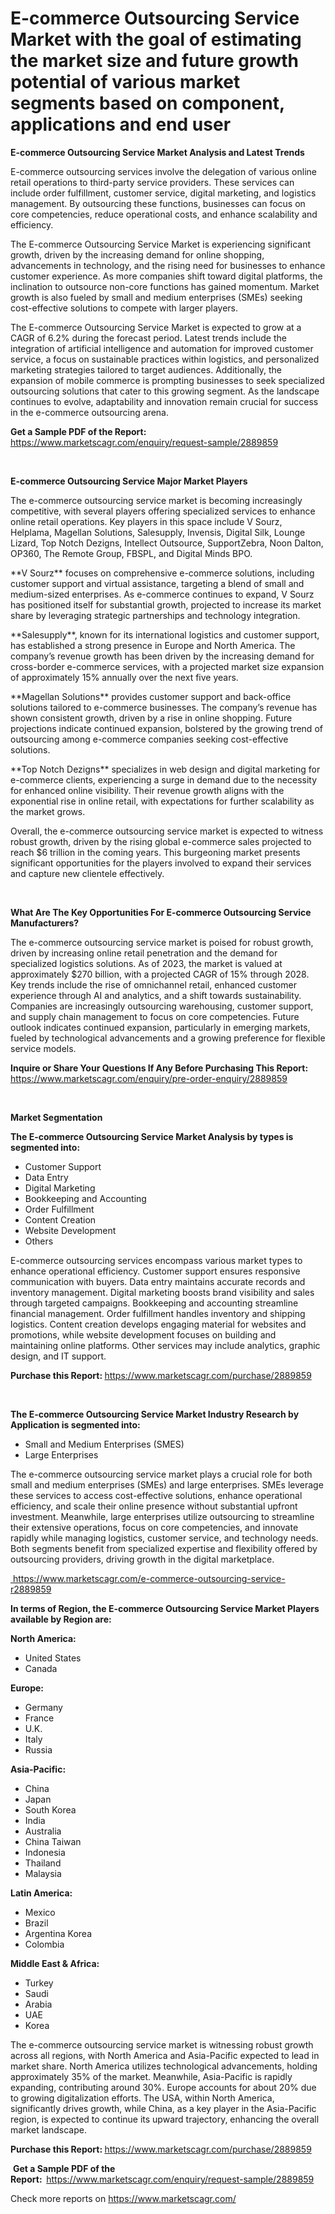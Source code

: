 <p><h1>E-commerce Outsourcing Service Market with the goal of estimating the market size and future growth potential of various market segments based on component, applications and end user</h1></p><p><strong>E-commerce Outsourcing Service Market Analysis and Latest Trends</strong></p>
<p><p>E-commerce outsourcing services involve the delegation of various online retail operations to third-party service providers. These services can include order fulfillment, customer service, digital marketing, and logistics management. By outsourcing these functions, businesses can focus on core competencies, reduce operational costs, and enhance scalability and efficiency.</p><p>The E-commerce Outsourcing Service Market is experiencing significant growth, driven by the increasing demand for online shopping, advancements in technology, and the rising need for businesses to enhance customer experience. As more companies shift toward digital platforms, the inclination to outsource non-core functions has gained momentum. Market growth is also fueled by small and medium enterprises (SMEs) seeking cost-effective solutions to compete with larger players.</p><p>The E-commerce Outsourcing Service Market is expected to grow at a CAGR of 6.2% during the forecast period. Latest trends include the integration of artificial intelligence and automation for improved customer service, a focus on sustainable practices within logistics, and personalized marketing strategies tailored to target audiences. Additionally, the expansion of mobile commerce is prompting businesses to seek specialized outsourcing solutions that cater to this growing segment. As the landscape continues to evolve, adaptability and innovation remain crucial for success in the e-commerce outsourcing arena.</p></p>
<p><strong>Get a Sample PDF of the Report:&nbsp;</strong> <a href="https://www.marketscagr.com/enquiry/request-sample/2889859?utm_campaign=2936&utm_medium=2&utm_source=Github&utm_content=ia&utm_term=14032025&utm_id=e-commerce-outsourcing-service">https://www.marketscagr.com/enquiry/request-sample/2889859</a></p>
<p>&nbsp;</p>
<p><strong>E-commerce Outsourcing Service Major Market Players</strong></p>
<p><p>The e-commerce outsourcing service market is becoming increasingly competitive, with several players offering specialized services to enhance online retail operations. Key players in this space include V Sourz, Helplama, Magellan Solutions, Salesupply, Invensis, Digital Silk, Lounge Lizard, Top Notch Dezigns, Intellect Outsource, SupportZebra, Noon Dalton, OP360, The Remote Group, FBSPL, and Digital Minds BPO.</p><p>**V Sourz** focuses on comprehensive e-commerce solutions, including customer support and virtual assistance, targeting a blend of small and medium-sized enterprises. As e-commerce continues to expand, V Sourz has positioned itself for substantial growth, projected to increase its market share by leveraging strategic partnerships and technology integration.</p><p>**Salesupply**, known for its international logistics and customer support, has established a strong presence in Europe and North America. The company’s revenue growth has been driven by the increasing demand for cross-border e-commerce services, with a projected market size expansion of approximately 15% annually over the next five years.</p><p>**Magellan Solutions** provides customer support and back-office solutions tailored to e-commerce businesses. The company’s revenue has shown consistent growth, driven by a rise in online shopping. Future projections indicate continued expansion, bolstered by the growing trend of outsourcing among e-commerce companies seeking cost-effective solutions.</p><p>**Top Notch Dezigns** specializes in web design and digital marketing for e-commerce clients, experiencing a surge in demand due to the necessity for enhanced online visibility. Their revenue growth aligns with the exponential rise in online retail, with expectations for further scalability as the market grows.</p><p>Overall, the e-commerce outsourcing service market is expected to witness robust growth, driven by the rising global e-commerce sales projected to reach $6 trillion in the coming years. This burgeoning market presents significant opportunities for the players involved to expand their services and capture new clientele effectively.</p></p>
<p>&nbsp;</p>
<p><strong>What Are The Key Opportunities For E-commerce Outsourcing Service Manufacturers?</strong></p>
<p><p>The e-commerce outsourcing service market is poised for robust growth, driven by increasing online retail penetration and the demand for specialized logistics solutions. As of 2023, the market is valued at approximately $270 billion, with a projected CAGR of 15% through 2028. Key trends include the rise of omnichannel retail, enhanced customer experience through AI and analytics, and a shift towards sustainability. Companies are increasingly outsourcing warehousing, customer support, and supply chain management to focus on core competencies. Future outlook indicates continued expansion, particularly in emerging markets, fueled by technological advancements and a growing preference for flexible service models.</p></p>
<p><strong>Inquire or Share Your Questions If Any Before Purchasing This Report:</strong> <a href="https://www.marketscagr.com/enquiry/pre-order-enquiry/2889859?utm_campaign=2936&utm_medium=2&utm_source=Github&utm_content=ia&utm_term=14032025&utm_id=e-commerce-outsourcing-service">https://www.marketscagr.com/enquiry/pre-order-enquiry/2889859</a></p>
<p>&nbsp;</p>
<p><strong>Market Segmentation</strong></p>
<p><strong>The E-commerce Outsourcing Service Market Analysis by types is segmented into:</strong></p>
<p><ul><li>Customer Support</li><li>Data Entry</li><li>Digital Marketing</li><li>Bookkeeping and Accounting</li><li>Order Fulfillment</li><li>Content Creation</li><li>Website Development</li><li>Others</li></ul></p>
<p><p>E-commerce outsourcing services encompass various market types to enhance operational efficiency. Customer support ensures responsive communication with buyers. Data entry maintains accurate records and inventory management. Digital marketing boosts brand visibility and sales through targeted campaigns. Bookkeeping and accounting streamline financial management. Order fulfillment handles inventory and shipping logistics. Content creation develops engaging material for websites and promotions, while website development focuses on building and maintaining online platforms. Other services may include analytics, graphic design, and IT support.</p></p>
<p><strong>Purchase this Report:&nbsp;</strong><a href="https://www.marketscagr.com/purchase/2889859?utm_campaign=2936&utm_medium=2&utm_source=Github&utm_content=ia&utm_term=14032025&utm_id=e-commerce-outsourcing-service">https://www.marketscagr.com/purchase/2889859</a></p>
<p>&nbsp;</p>
<p><strong>The E-commerce Outsourcing Service Market Industry Research by Application is segmented into:</strong></p>
<p><ul><li>Small and Medium Enterprises (SMES)</li><li>Large Enterprises</li></ul></p>
<p><p>The e-commerce outsourcing service market plays a crucial role for both small and medium enterprises (SMEs) and large enterprises. SMEs leverage these services to access cost-effective solutions, enhance operational efficiency, and scale their online presence without substantial upfront investment. Meanwhile, large enterprises utilize outsourcing to streamline their extensive operations, focus on core competencies, and innovate rapidly while managing logistics, customer service, and technology needs. Both segments benefit from specialized expertise and flexibility offered by outsourcing providers, driving growth in the digital marketplace.</p></p>
<p><a href="https://www.marketscagr.com/e-commerce-outsourcing-service-r2889859?utm_campaign=2936&utm_medium=2&utm_source=Github&utm_content=ia&utm_term=14032025&utm_id=e-commerce-outsourcing-service">&nbsp;https://www.marketscagr.com/e-commerce-outsourcing-service-r2889859</a></p>
<p><strong>In terms of Region, the E-commerce Outsourcing Service Market Players available by Region are:</strong></p>
<p>
    <p> <strong> North America: </strong>
        <ul>
            <li>United States</li>
            <li>Canada</li>
        </ul>
        </p> 
    <p> <strong> Europe: </strong>
        <ul>
            <li>Germany</li>
            <li>France</li>
            <li>U.K.</li>
            <li>Italy</li>
            <li>Russia</li>
        </ul>
        </p> 
    <p> <strong> Asia-Pacific: </strong>
        <ul>
            <li>China</li>
            <li>Japan</li>
            <li>South Korea</li>
            <li>India</li>
            <li>Australia</li>
            <li>China Taiwan</li>
            <li>Indonesia</li>
            <li>Thailand</li>
            <li>Malaysia</li>
        </ul>
        </p> 
    <p> <strong> Latin America: </strong>
        <ul>
            <li>Mexico</li>
            <li>Brazil</li>
            <li>Argentina Korea</li>
            <li>Colombia</li>
        </ul>
        </p> 
    <p> <strong> Middle East & Africa: </strong>
        <ul>
            <li>Turkey</li>
            <li>Saudi</li>
            <li>Arabia</li>
            <li>UAE</li>
            <li>Korea</li>
        </ul>
    </p>
    </p>
<p><p>The e-commerce outsourcing service market is witnessing robust growth across all regions, with North America and Asia-Pacific expected to lead in market share. North America utilizes technological advancements, holding approximately 35% of the market. Meanwhile, Asia-Pacific is rapidly expanding, contributing around 30%. Europe accounts for about 20% due to growing digitalization efforts. The USA, within North America, significantly drives growth, while China, as a key player in the Asia-Pacific region, is expected to continue its upward trajectory, enhancing the overall market landscape.</p></p>
<p><strong>Purchase this Report: </strong><a href="https://www.marketscagr.com/purchase/2889859?utm_campaign=2936&utm_medium=2&utm_source=Github&utm_content=ia&utm_term=14032025&utm_id=e-commerce-outsourcing-service">https://www.marketscagr.com/purchase/2889859</a></p>
<p>&nbsp;<strong>Get a Sample PDF of the Report:&nbsp;&nbsp;</strong><a href="https://www.marketscagr.com/enquiry/request-sample/2889859?utm_campaign=2936&utm_medium=2&utm_source=Github&utm_content=ia&utm_term=14032025&utm_id=e-commerce-outsourcing-service">https://www.marketscagr.com/enquiry/request-sample/2889859</a></p>
<p><strong></strong></p>
<p>Check more reports on <a href="https://www.marketscagr.com/?utm_campaign=2936&utm_medium=2&utm_source=Github&utm_content=ia&utm_term=14032025&utm_id=e-commerce-outsourcing-service">https://www.marketscagr.com/</a></p>